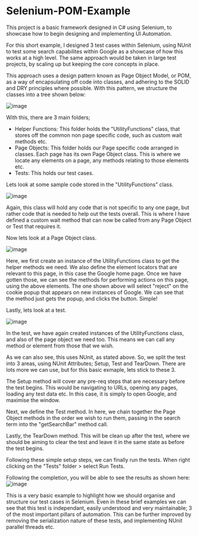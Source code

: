 # Selenium-POM-Example

This project is a basic framework designed in C# using Selenium, to showcase how to begin designing and implementing UI Automation.

For this short example, I designed 3 test cases within Selenium, using NUnit to test some search capabilites within Google as a showcase of how this works at a high level. The same approach would be taken in large test projects, by scaling up but keeping the core concepts in place.

This approach uses a design pattern known as Page Object Model, or POM, as a way of encapsulating off code into classes, and adhering to the SOLID and DRY principles where possible. With this pattern, we structure the classes into a tree shown below:

![image](https://github.com/oisin-mcl/Selenium-POM-Example/assets/56615317/f6fcb551-3322-457f-8464-ebc0f5cd3096)

With this, there are 3 main folders;
  - Helper Functions: This folder holds the "UtilityFunctions" class, that stores off the common non page specific code, such as custom wait methods etc.
  - Page Objects: This folder holds our Page specific code arranged in classes. Each page has its own Page Object class. This is where we locate any elements on a page, any methods relating to those elements etc.
  - Tests: This holds our test cases.

 Lets look at some sample code stored in the "UtilityFunctions" class.

 ![image](https://github.com/oisin-mcl/Selenium-POM-Example/assets/56615317/b3eb782b-0c2e-43ba-a4b6-ceb2e435cdba)

Again, this class will hold any code that is not specific to any one page, but rather code that is needed to help out the tests overall. This is where I have defined a custom wait method that can now be called from any Page Object or Test that requires it.

Now lets look at a Page Object class.

![image](https://github.com/oisin-mcl/Selenium-POM-Example/assets/56615317/9b9ac625-75ff-47c2-9490-50a465ed05ac)

Here, we first create an instance of the UtilityFunctions class to get the helper methods we need. We also define the element locators that are relevant to this page, in this case the Google home page.
Once we have gotten those, we can see the methods for performing actions on this page, using the above elements. The one shown above will select "reject" on the cookie popup that appears on new instances of Google. We can see that the method just gets the popup, and clicks the button. Simple!

Lastly, lets look at a test.

![image](https://github.com/oisin-mcl/Selenium-POM-Example/assets/56615317/dc8cddd8-2d0a-449e-bbc5-13ed7a9006f2)

In the test, we have again created instances of the UtilityFunctions class, and also of the page object we need too. This means we can call any method or element from those that we wish.

As we can also see, this uses NUnit, as stated above. So, we split the test into 3 areas, using NUnit Attributes; Setup, Test and TearDown. There are lots more we can use, but for this basic exmaple, lets stick to these 3.

The Setup method will cover any pre-req steps that are necessary before the test begins. This would be navigating to URLs, opening any pages, loading any test data etc. In this case, it is simply to open Google, and maximise the window.

Next, we define the Test method. In here, we chain together the Page Object methods in the order we wish to run them, passing in the search term into the "getSearchBar" method call.

Lastly, the TearDown method. This will be clean up after the test, where we should be aiming to clear the test and leave it in the same state as before the test begins.

Following these simple setup steps, we can finally run the tests. When right clicking on the "Tests" folder > select Run Tests.

Following the completion, you will be able to see the results as shown here:
![image](https://github.com/oisin-mcl/Selenium-POM-Example/assets/56615317/c3947316-3db1-4516-8013-1d350eb02f21)

This is a very basic example to highlight how we should organise and structure our test cases in Selenium. Even in these brief examples we can see that this test is independant, easily understood and very maintainable; 3 of the most important pillars of automation. This can be further improved by removing the serialization nature of these tests, and implementing NUnit parallel threads etc.
